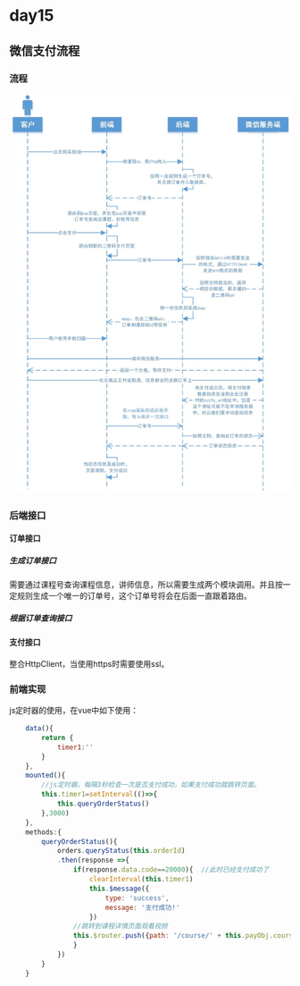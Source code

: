 # day15
## 微信支付流程
### 流程
![微信支付流程](/流程图/微信支付流程.jpg)
### 后端接口
#### 订单接口
##### 生成订单接口
需要通过课程号查询课程信息，讲师信息，所以需要生成两个模块调用。并且按一定规则生成一个唯一的订单号，这个订单号将会在后面一直跟着路由。
##### 根据订单查询接口

#### 支付接口
整合HttpClient，当使用https时需要使用ssl。

### 前端实现
js定时器的使用，在vue中如下使用：
```js
    data(){
        return {
            timer1:''
        }
    },
    mounted(){
        //js定时器，每隔3秒检查一次是否支付成功，如果支付成功就跳转页面。
        this.timer1=setInterval(()=>{
            this.queryOrderStatus()
        },3000)
    },
    methods:{
        queryOrderStatus(){
            orders.queryStatus(this.orderId)
            .then(response =>{
                if(response.data.code==20000){  //此时已经支付成功了
                    clearInterval(this.timer1)
                    this.$message({
                        type: 'success',
                        message: '支付成功!'
                    })
                //跳转到课程详情页面观看视频
                this.$router.push({path: '/course/' + this.payObj.course_id})
                }
            })
        }
    }
```